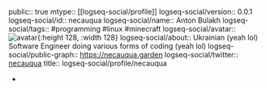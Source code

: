 public:: true
mtype:: [[logseq-social/profile]]
logseq-social/version:: 0.0.1
logseq-social/id:: necauqua
logseq-social/name:: Anton Bulakh
logseq-social/tags:: #programming #linux #minecraft
logseq-social/avatar:: ![avatar](https://necauqua.dev/images/avatar.png){:height 128, :width 128}
logseq-social/about:: Ukrainian (yeah lol) Software Engineer doing various forms of coding (yeah lol)
logseq-social/public-graph:: https://necauqua.garden
logseq-social/twitter:: [necauqua](https://twitter.com/necauqua)
title:: logseq-social/profile/necauqua

-